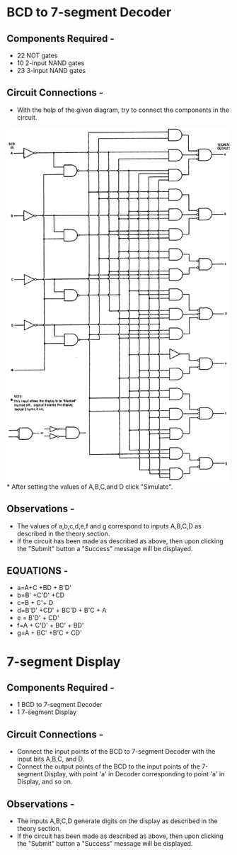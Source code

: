 # BCD to 7-segment Decoder

## Components Required - 

* 22 NOT gates
* 10 2-input NAND gates
* 23 3-input NAND gates

## Circuit Connections - 

* With the help of the given diagram, try to connect the components in the circuit.
<img src="images/bcd_decoder.gif">
* After setting the values of A,B,C,and D click "Simulate". 

## Observations - 

* The values of a,b,c,d,e,f and g correspond to inputs A,B,C,D as described in the theory section.
* If the circuit has been made as described as above, then upon clicking the "Submit" button a "Success" message will be displayed.
## EQUATIONS -
* a=A+C +BD + B'D'
* b=B' +C'D' +CD
* c=B + C'+ D
* d=B'D' +CD' + BC'D + B'C + A
* e = B'D' + CD'
* f=A + C'D' + BC' + BD'
* g=A + BC' +B'C + CD'

  

# 7-segment Display

## Components Required - 

* 1 BCD to 7-segment Decoder
* 1 7-segment Display

## Circuit Connections - 

* Connect the input points of the BCD to 7-segment Decoder with the input bits A,B,C, and D.
* Connect the output points of the BCD to the input points of the 7-segment Display, with point 'a' in Decoder corresponding to point 'a' in Display, and so on.

## Observations - 

* The inputs A,B,C,D generate digits on the display as described in the theory section.
* If the circuit has been made as described as above, then upon clicking the "Submit" button a "Success" message will be displayed.

